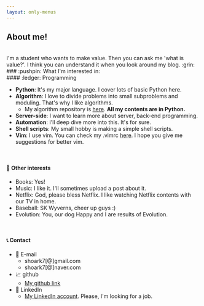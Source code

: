 ```yaml
---
layout: only-menus
---
```


## About me!
<br>
I'm a student who wants to make value. Then you can ask me 'what is value?'.  
I think you can understand it when you look around my blog. :grin:

<br>
### :pushpin: What I'm interested in: 
<br>
#### :ledger: Programming

* **Python**: It's my major language. I cover lots of basic Python here.  
* **Algorithm**: I love to divide problems into small subproblems and moduling. That's why I like algorithms.  
  - My algorithm repository is [here](https://github.com/shoark7/algorithm-with-python).  **All my contents are in Python.**
* **Server-side**: I want to learn more about server, back-end programming.  
* **Automation**: I'll deep dive more into this. It's for sure.
* **Shell scripts**: My small hobby is making a simple shell scripts.
* **Vim**: I use vim. You can check my .vimrc [here](https://github.com/shoark7/Daily-practice/blob/master/others/.vimrc).  I hope you give me suggestions for better vim.  

<br>

#### :ledger: Other interests
* Books: Yes!
* Music: I like it. I'll sometimes upload a post about it.
* Netflix: God, please bless Netflix. I like watching Netflix contents with our TV in home.
* Baseball: SK Wyverns, cheer up guys :)
* Evolution: You, our dog Happy and I are results of Evolution.

<br>

#### :telephone_receiver: Contact

* :e-mail: E-mail	
  - shoark7[@]gmail.com  
  - shoark7[@]naver.com  
* :chart_with_upwards_trend: github
  - [My github link](https://github.com/shoark7)  
* :mag_right: LinkedIn
	- [My LinkedIn account](https://linkedin.com/in/sunghwan-park-3773b8154/?originalSubdomain=in). Please, I'm looking for a job.


<br>
<br>
